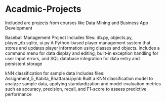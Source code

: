 # Acadmic-Projects
Included are projects from courses like Data Mining and Business App Development 

Baseball Management Project 
Includes files: db.py, objects.py, player_db.sqlite, ui.py
A Python-based player management system that stores and updates player information using classes and objects. Includes a command menu for data display and editing, built-in exception handling for user input errors, and SQL database integration for data entry and persistent storage

kNN classification for sample data 
Includes files: Assignment_5_Kabita_Bhattarai.ipynb
Built a KNN classification model to analyze sample data, applying standardization and model evaluation metrics such as accuracy, precision, recall, and F1-score to assess predictive performance
